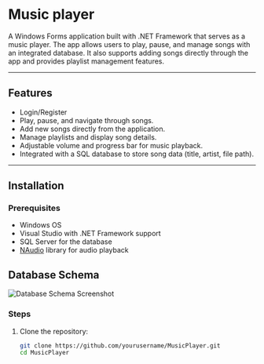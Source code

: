 # Music player

A Windows Forms application built with .NET Framework that serves as a music player. The app allows users to play, pause, and manage songs with an integrated database. It also supports adding songs directly through the app and provides playlist management features.

---

## Features
- Login/Register
- Play, pause, and navigate through songs.
- Add new songs directly from the application.
- Manage playlists and display song details.
- Adjustable volume and progress bar for music playback.
- Integrated with a SQL database to store song data (title, artist, file path).

---

## Installation

### Prerequisites

- Windows OS
- Visual Studio with .NET Framework support
- SQL Server for the database
- [NAudio](https://github.com/naudio/NAudio) library for audio playback

## Database Schema
![Database Schema Screenshot](https://github.com/Loki22214/MusicPlayer/blob/master/music%20player%20database.png)

### Steps

1. Clone the repository:
   ```bash
   git clone https://github.com/yourusername/MusicPlayer.git
   cd MusicPlayer
